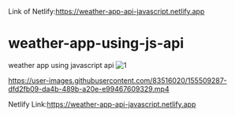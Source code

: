 
Link of Netlify:https://weather-app-api-javascript.netlify.app
# weather-app-using-js-api
weather app using javascript api
![1](https://user-images.githubusercontent.com/83516020/155508484-5ee95cc1-e905-4c90-a9fe-688e111888a4.png)


https://user-images.githubusercontent.com/83516020/155509287-dfd2fb09-da4b-489b-a20e-e99467609329.mp4

Netlify Link:https://weather-app-api-javascript.netlify.app



